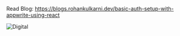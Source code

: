 Read Blog: https://blogs.rohankulkarni.dev/basic-auth-setup-with-appwrite-using-react

![Digital](https://github.com/rohan-kulkarni-25/appwrite-auth-template/assets/76584243/3630f796-dd02-4ddf-bfdc-db83dca43c1b)
